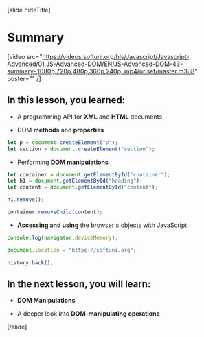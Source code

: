 [slide hideTitle]

# Summary

[video src="https://videos.softuni.org/hls/Javascript/Javascript-Advanced/01.JS-Advanced-DOM/EN/JS-Advanced-DOM-43-summary-,1080p,720p,480p,360p,240p,.mp4/urlset/master.m3u8" poster="" /]

## In this lesson, you learned:

- A programming API for **XML** and **HTML** documents

- DOM **methods** and **properties**

```js
let p = document.createElement("p");
let section = document.createElement("section");
```

- Performing **DOM manipulations**

```js
let container = document.getElementById("container");
let h1 = document.getElementById("heading");
let content = document.getElementById("content");

h1.remove();

container.removeChild(content);
```

- **Accessing and using** the browser's objects with JavaScript

```js
console.log(navigator.deviceMemory);

document.location = "https://softuni.org";

history.back();
```

## In the next lesson, you will learn:

- **DOM Manipulations**

- A deeper look into **DOM-manipulating operations**

[/slide]
